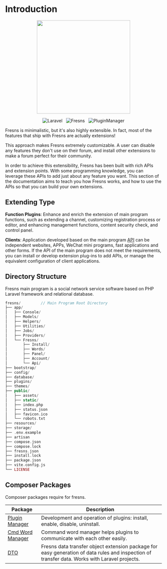 # Introduction

<p align="center"><img src="https://assets.fresns.com/images/logos/fresns.png" width="300"></p>

<p align="center">
<img src="https://img.shields.io/badge/Laravel-11.x-blue" alt="Laravel" style="display:inline;">
<img src="https://img.shields.io/badge/Fresns-3.x-orange" alt="Fresns" style="display:inline;margin:0 8px;">
<img src="https://img.shields.io/badge/PluginManager-3.x-blueviolet" alt="PluginManager" style="display:inline;">
</p>

Fresns is minimalistic, but it's also highly extensible. In fact, most of the features that ship with Fresns are actually extensions!

This approach makes Fresns extremely customizable. A user can disable any features they don't use on their forum, and install other extensions to make a forum perfect for their community.

In order to achieve this extensibility, Fresns has been built with rich APIs and extension points. With some programming knowledge, you can leverage these APIs to add just about any feature you want. This section of the documentation aims to teach you how Fresns works, and how to use the APIs so that you can build your own extensions.

## Extending Type

**Function Plugins**: Enhance and enrich the extension of main program functions, such as extending a channel, customizing registration process or editor, and enhancing management functions, content security check, and control panel.

**Clients**: Application developed based on the main program [API](https://docs.fresns.com/clients/api/) can be independent websites, APPs, WeChat mini programs, fast applications and other forms. If the API of the main program does not meet the requirements, you can install or develop extension plug-ins to add APIs, or manage the equivalent configuration of client applications.

## Directory Structure

Fresns main program is a social network service software based on PHP Laravel framework and relational database.

```php
fresns/         // Main Program Root Directory
├── app/
│   ├── Console/
│   ├── Models/
│   ├── Helpers/
│   ├── Utilities/
│   ├── Jobs/
│   ├── Providers/
│   └── Fresns/
│       ├── Install/
│       ├── Words/
│       ├── Panel/
│       ├── Account/
│       └── Api/
├── bootstrap/
├── config/
├── database/
├── plugins/
├── themes/
├── public/
│   ├── assets/
│   ├── static/
│   ├── index.php
│   ├── status.json
│   ├── favicon.ico
│   └── robots.txt
├── resources/
├── storage/
├── .env.example
├── artisan
├── compose.json
├── compose.lock
├── fresns.json
├── install.lock
├── package.json
├── vite.config.js
└── LICENSE
```

## Composer Packages

Composer packages require for fresns.

| Package | Description |
| --- | --- |
| [Plugin Manager](https://pm.fresns.org/) | Development and operation of plugins: install, enable, disable, uninstall. |
| [Cmd Word Manager](https://pm.fresns.org/command-word/) | Command word manager helps plugins to communicate with each other easily. |
| [DTO](https://pm.fresns.org/dto/) | Fresns data transfer object extension package for easy generation of data rules and inspection of transfer data. Works with Laravel projects. |
